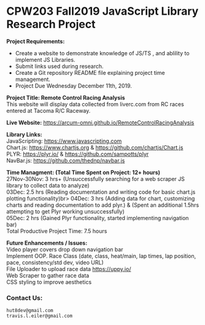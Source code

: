 # CPW203 Fall2019 JavaScript Library Research Project

**Project Requirements:**<br>
* Create a website to demonstrate knowledge of JS/TS , and ablility to implement JS Libraries.<br>
* Submit links used during research.<br>
* Create a Git repository README file explaining project time management.<br>
* Project Due Wednesday December 11th, 2019.

**Project Title: Remote Control Racing Analysis**<br>
This website will display data collected from liverc.com from RC races entered at Tacoma R/C Raceway.<br>

**Live Website:**
https://arcum-omni.github.io/RemoteControlRacingAnalysis 

**Library Links:**<br>
JavaScripting: https://www.javascripting.com <br>
Chart.js:  https://www.chartjs.org & https://github.com/chartjs/Chart.js <br>
PLYR: https://plyr.io/ & https://github.com/sampotts/plyr <br>
NavBar.js:  https://github.com/thednp/navbar.js

**Time Managment: (Total Time Spent on Project: 12+ hours)**<br>
27Nov-30Nov: 3 hrs+ (Unsuccessfully searching for a web scraper JS library to collect data to analyze)<br>
03Dec: 2.5 hrs (Reading documentation and writing code for basic chart.js plotting functionality)br>
04Dec: 3 hrs (Adding data for chart, customizing charts and reading documentation to add plyr.) & (Spent an additional 1.5hrs attempting to get Plyr working unsuccessfully)<br>
05Dec:  2 hrs (Gained Plyr functionality, started implementing navigation bar)<br>
Total Productive Project Time: 7.5 hours

**Future Enhancements / Issues:**<br>
Video player covers drop down navigation bar<br>
Implement OOP.
Race Class (date, class, heat/main, lap times, lap position, pace, consistency/std dev, video URL)<br>
File Uploader to upload race data  https://uppy.io/ <br>
Web Scraper to gather race data <br>
CSS styling to improve aesthetics

### Contact Us:
    hut8dev@gmail.com
    travis.l.eiler@gmail.com
